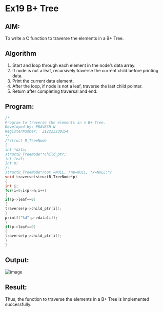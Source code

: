 # Ex19 B+ Tree
## AIM:
To write a C function to traverse the elements in a B+ Tree.

## Algorithm
1. Start and loop through each element in the node’s data array.
2. If node is not a leaf, recursively traverse the current child before printing data.
3. Print the current data element.
4. After the loop, if node is not a leaf, traverse the last child pointer.
5. Return after completing traversal and end.
## Program:
```c
/*
Program to traverse the elements in a B+ Tree.
Developed by: PRAVESH N
RegisterNumber:  212223230154
*/
/*struct B_TreeNode
{
int *data;
structB_TreeNode**child_ptr;
int leaf;
int n;
};
structB_TreeNode*root =NULL, *np=NULL, *x=NULL;*/
void traverse(structB_TreeNode*p)
{
int i;
for(i=0;i<p->n;i++)
{
if(p->leaf==0)
{
traverse(p->child_ptr[i]);
}
printf("%d",p->data[i]);
}
if(p->leaf==0)
{
traverse(p->child_ptr[i]);
}
}
```

## Output:

![image](https://github.com/user-attachments/assets/72516dab-b932-469f-94ac-c3d532e56973)


## Result:
Thus, the function to traverse the elements in a B+ Tree is implemented successfully.

